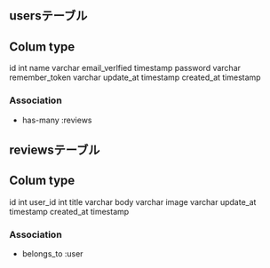 ## usersテーブル

Colum             type   
-------------------------
id              int
name            varchar
email_verlfied  timestamp
password        varchar
remember_token  varchar
update_at       timestamp
created_at      timestamp

### Association

- has-many :reviews


## reviewsテーブル

Colum             type
-------------------------
id              int
user_id         int
title           varchar
body            varchar
image           varchar
update_at       timestamp
created_at      timestamp

### Association

- belongs_to :user


